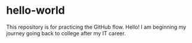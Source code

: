 # hello-world
This repository is for practicing the GitHub flow.
Hello!  I am beginning my journey going back to college after my IT career.
